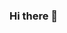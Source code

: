 ### Hi there 👋

<!--
**reneey30/reneey30** is a ✨ _special_ ✨ repository because its `README.md` (this file) appears on your GitHub profile.

Here are some ideas to get you started:

I have worked with Huawei technologies before as an Adminstration assistant.Currently am a student at Moringa School.I recently joined Moringa to do software developement. It is a very challenging experience for bearing in mind i have never been in an IT or computer science class. 
- 👯 I’m looking to collaborate on ...
- 🤔 I’m looking for help with ...
- 💬 Ask me about ...
- 📫 How to reach me: ...
- 😄 Pronouns: ...
- ⚡ Fun fact: ...
-->

